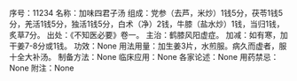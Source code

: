 序号：11234
名称：加味四君子汤
组成：党参（去芦，米炒）1钱5分，茯苓1钱5分，羌活1钱5分，独活1钱5分，白术（净）2钱，牛膝（盐水炒）1钱，当归1钱，炙草7分。
出处：《不知医必要》卷一。
主治：鹤膝风阳虚症。
加减：如有寒，加干姜7-8分或1钱。
功效：None
用法用量：加生姜3片，水煎服。病久而虚者，服十全大补汤。
制备方法：None
临床应用：None
各家论述：None
用药禁忌：None
附注：None
